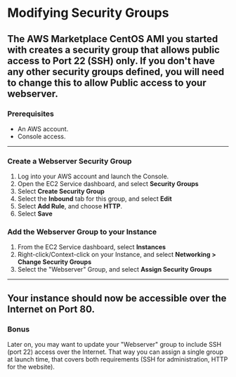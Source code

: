 # Modifying Security Groups
The AWS Marketplace CentOS AMI you started with creates a security group that allows public access to Port 22 (SSH) only. If you don't have any other security groups defined, you will need to change this to allow Public access to your webserver.
---
### Prerequisites
* An AWS account. 
* Console access. 
---
### Create a Webserver Security Group
1. Log into your AWS account and launch the Console. 
2. Open the EC2 Service dashboard, and select **Security Groups**
3. Select **Create Security Group**
4. Select the **Inbound** tab for this group, and select **Edit**
5. Select **Add Rule**, and choose **HTTP**. 
6. Select **Save**
### Add the Webserver Group to your Instance
1. From the EC2 Service dashboard, select **Instances**
2. Right-click/Context-click on your Instance, and select **Networking > Change Security Groups**
3. Select the "Webserver" Group, and select **Assign Security Groups**
---
Your instance should now be accessible over the Internet on Port 80.
---
### Bonus
Later on, you may want to update your "Webserver" group to include SSH (port 22) access over the Internet. That way you can assign a single group at launch time, that covers both requirements (SSH for administration, HTTP for the website).
